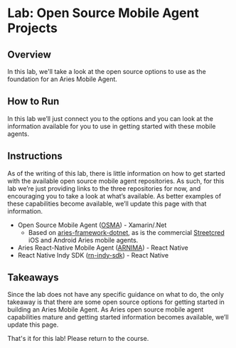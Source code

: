 <!----- Conversion time: 0.423 seconds.


Using this Markdown file:

1. Cut and paste this output into your source file.
2. See the notes and action items below regarding this conversion run.
3. Check the rendered output (headings, lists, code blocks, tables) for proper
   formatting and use a linkchecker before you publish this page.

Conversion notes:

* Docs to Markdown version 1.0β18
* Sat Feb 22 2020 09:01:58 GMT-0800 (PST)
* Source doc: https://docs.google.com/a/cloudcompass.ca/open?id=12A6_X2rV750AgxT1CeIJXipy6b13A9dSq4YscUiIdMo
----->



# Lab: Open Source Mobile Agent Projects


## Overview

In this lab, we'll take a look at the open source options to use as the foundation for an Aries Mobile Agent.


## How to Run

In this lab we’ll just connect you to the options and you can look at the information available for you to use in getting started with these mobile agents.


## Instructions

As of the writing of this lab, there is little information on how to get started with the available open source mobile agent repositories. As such, for this lab we’re just providing links to the three repositories for now, and encouraging you to take a look at what’s available. As better examples of these capabilities become available, we’ll update this page with that information.



*   Open Source Mobile Agent ([OSMA](https://github.com/mattrglobal/osma)) - Xamarin/.Net
    *   Based on [aries-framework-dotnet](https://github.com/hyperledger/aries-framework-dotnet), as is the commercial [Streetcred](https://streetcred.id/) iOS and Android Aries mobile agents.
*   Aries React-Native Mobile Agent ([ARNIMA](https://github.com/ayanworks/ARNIMA)) - React Native
*   React Native Indy SDK ([rn-indy-sdk](https://github.com/AbsaOSS/rn-indy-sdk/tree/master)) - React Native


## Takeaways

Since the lab does not have any specific guidance on what to do, the only takeaway is that there are some open source options for getting started in building an Aries Mobile Agent. As Aries open source mobile agent capabilities mature and getting started information becomes available, we’ll update this page.

That's it for this lab! Please return to the course.


<!-- Docs to Markdown version 1.0β18 -->
